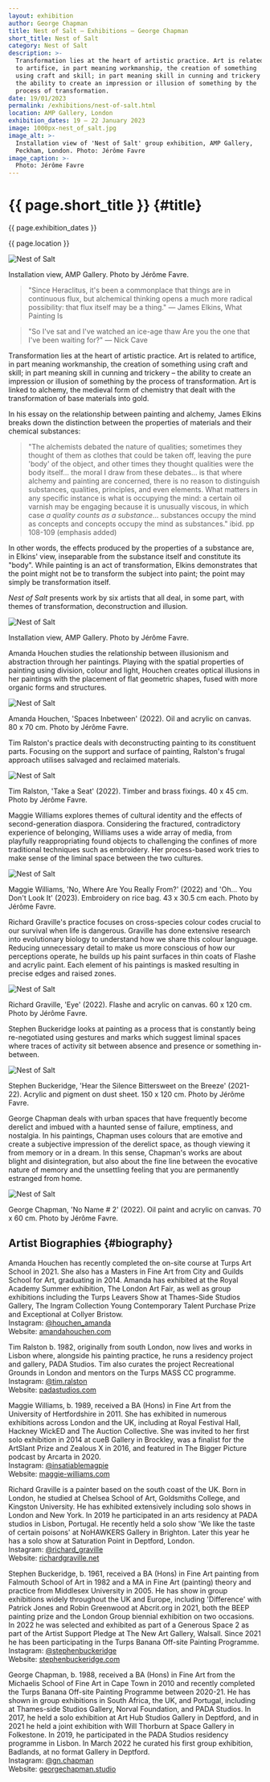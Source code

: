 ```yaml
---
layout: exhibition
author: George Chapman
title: Nest of Salt — Exhibitions — George Chapman
short_title: Nest of Salt
category: Nest of Salt
description: >-
  Transformation lies at the heart of artistic practice. Art is related
  to artifice, in part meaning workmanship, the creation of something
  using craft and skill; in part meaning skill in cunning and trickery -
  the ability to create an impression or illusion of something by the
  process of transformation.
date: 19/01/2023
permalink: /exhibitions/nest-of-salt.html
location: AMP Gallery, London
exhibition_dates: 19 — 22 January 2023
image: 1000px-nest_of_salt.jpg
image_alt: >-
  Installation view of 'Nest of Salt' group exhibition, AMP Gallery,
  Peckham, London. Photo: Jérôme Favre
image_caption: >-
  Photo: Jérôme Favre
---
```


# {{ page.short_title }} {#title}
{{ page.exhibition_dates }}

{{ page.location }}

![Nest of Salt](/assets/img/nest-of-salt-6.jpg)

Installation view, AMP Gallery. Photo by Jérôme Favre.

> "Since Heraclitus, it's been a commonplace that things are in
  continuous flux, but alchemical thinking opens a much more radical
  possibility: that flux itself may be a thing."
> — James Elkins, What Painting Is

> "So I've sat and I've watched an ice-age thaw
Are you the one that I've been waiting for?"
> — Nick Cave

Transformation lies at the heart of artistic practice. Art is related to
artifice, in part meaning workmanship, the creation of something using
craft and skill; in part meaning skill in cunning and trickery – the
ability to create an impression or illusion of something by the process
of transformation. Art is linked to alchemy, the medieval form of
chemistry that dealt with the transformation of base materials into
gold.

In his essay on the relationship between painting and alchemy, James
Elkins breaks down the distinction between the properties of materials
and their chemical substances:

> "The alchemists debated the nature of qualities; sometimes they
  thought of them as clothes that could be taken off, leaving the pure
  'body' of the object, and other times they thought qualities were the
  body itself... the moral I draw from these debates... is that where
  alchemy and painting are concerned, there is no reason to distinguish
  substances, qualities, principles, and even elements. What matters in
  any specific instance is what is occupying the mind: a certain oil
  varnish may be engaging because it is unusually viscous, in which case
  _a quality counts as a substance_... substances occupy the mind as
  concepts and concepts occupy the mind as substances."
> ibid. pp 108-109 (emphasis added)

In other words, the effects produced by the properties of a substance
are, in Elkins' view, inseparable from the substance itself and
constitute its "body". While painting is an act of transformation,
Elkins demonstrates that the point might not be to transform the subject
into paint; the point may simply be transformation itself.

_Nest of Salt_ presents work by six artists that all deal, in some part,
with themes of transformation, deconstruction and illusion.

![Nest of Salt](/assets/img/nest-of-salt-7.jpg)

Installation view, AMP Gallery. Photo by Jérôme Favre.

Amanda Houchen studies the relationship between illusionism and
abstraction through her paintings. Playing with the spatial properties
of painting using division, colour and light, Houchen creates optical
illusions in her paintings with the placement of flat geometric shapes,
fused with more organic forms and structures.

![Nest of Salt](/assets/img/nest-of-salt-3.jpg)

Amanda Houchen, 'Spaces Inbetween' (2022). Oil and acrylic on canvas. 80 x 70 cm. Photo by Jérôme Favre.

Tim Ralston's practice deals with deconstructing painting to its
constituent parts. Focusing on the support and surface of painting,
Ralston's frugal approach utilises salvaged and reclaimed materials.

![Nest of Salt](/assets/img/nest-of-salt-10.jpg)

Tim Ralston, 'Take a Seat' (2022). Timber and brass fixings. 40 x 45 cm. Photo by Jérôme Favre.

Maggie Williams explores themes of cultural identity and the effects of
second-generation diaspora. Considering the fractured, contradictory
experience of belonging, Williams uses a wide array of media, from
playfully reappropriating found objects to challenging the confines of
more traditional techniques such as embroidery. Her process-based work
tries to make sense of the liminal space between the two cultures.

![Nest of Salt](/assets/img/nest-of-salt-2.jpg)

Maggie Williams, 'No, Where Are You Really From?' (2022) and 'Oh... You Don't Look It' (2023). Embroidery on rice bag. 43 x 30.5 cm each. Photo by Jérôme Favre.

Richard Graville's practice focuses on cross-species colour codes
crucial to our survival when life is dangerous. Graville has done
extensive research into evolutionary biology to understand how we share
this colour language. Reducing unnecessary detail to make us more
conscious of how our perceptions operate, he builds up his paint
surfaces in thin coats of Flashe and acrylic paint. Each element of his
paintings is masked resulting in precise edges and raised zones.

![Nest of Salt](/assets/img/nest-of-salt-4.jpg)

Richard Graville, 'Eye' (2022). Flashe and acrylic on canvas. 60 x 120 cm. Photo by Jérôme Favre.

Stephen Buckeridge looks at painting as a process that is constantly
being re-negotiated using gestures and marks which suggest liminal
spaces where traces of activity sit between absence and presence or
something in-between.

![Nest of Salt](/assets/img/nest-of-salt-8.jpg)

Stephen Buckeridge, 'Hear the Silence Bittersweet on the Breeze' (2021-22). Acrylic and
pigment on dust sheet. 150 x 120 cm. Photo by Jérôme Favre.

George Chapman deals with urban spaces that have frequently become
derelict and imbued with a haunted sense of failure, emptiness, and
nostalgia. In his paintings, Chapman uses colours that are emotive and
create a subjective impression of the derelict space, as though viewing
it from memory or in a dream. In this sense, Chapman's works are about
blight and disintegration, but also about the fine line between the
evocative nature of memory and the unsettling feeling that you are
permanently estranged from home.

![Nest of Salt](/assets/img/nest-of-salt-1.jpg)

George Chapman, 'No Name # 2' (2022). Oil paint and acrylic on canvas. 70 x 60 cm. Photo by Jérôme Favre.

## Artist Biographies {#biography}

Amanda Houchen has recently completed the on-site course at Turps Art
School in 2021. She also has a Masters in Fine Art from City and Guilds
School for Art, graduating in 2014. Amanda has exhibited at the Royal
Academy Summer exhibition, The London Art Fair, as well as group
exhibitions including the Turps Leavers Show at Thames-Side Studios
Gallery, The Ingram Collection Young Contemporary Talent Purchase Prize
and Exceptional at Collyer Bristow.  
Instagram: <a href="https://www.instagram.com/houchen_amanda" target="_blank">@houchen_amanda</a>  
Website: <a href="https://www.amandahouchen.com" target="_blank">amandahouchen.com</a>

Tim Ralston b. 1982, originally from south London, now lives and works
in Lisbon where, alongside his painting practice, he runs a residency
project and gallery, PADA Studios. Tim also curates the project
Recreational Grounds in London and mentors on the Turps MASS CC
programme.  
Instagram: <a href="https://www.instagram.com/tim.ralston" target="_blank">@tim.ralston</a>  
Website: <a href="https://www.padastudios.com" target="_blank">padastudios.com</a>

Maggie Williams, b. 1989, received a BA (Hons) in Fine Art from the
University of Hertfordshire in 2011. She has exhibited in numerous
exhibitions across London and the UK, including at Royal Festival Hall,
Hackney WickED and The Auction Collective. She was invited to her first
solo exhibition in 2014 at cueB Gallery in Brockley, was a finalist for
the ArtSlant Prize and Zealous X in 2016, and featured in The Bigger
Picture podcast by Arcarta in 2020.  
Instagram: <a href="https://www.instagram.com/insatiablemagpie" target="_blank">@insatiablemagpie</a>  
Website: <a href="https://www.maggie-williams.com" target="_blank">maggie-williams.com</a>

Richard Graville is a painter based on the south coast of the UK. Born
in London, he studied at Chelsea School of Art, Goldsmiths College, and
Kingston University. He has exhibited extensively including solo shows
in London and New York. In 2019 he participated in an arts residency at
PADA studios in Lisbon, Portugal. He recently held a solo show 'We like
the taste of certain poisons' at NoHAWKERS Gallery in Brighton. Later
this year he has a solo show at Saturation Point in Deptford, London.  
Instagram: <a href="https://www.instagram.com/richard_graville" target="_blank">@richard_graville</a>  
Website: <a href="https://www.richardgraville.net" target="_blank">richardgraville.net</a>

Stephen Buckeridge, b. 1961, received a BA (Hons) in Fine Art painting
from Falmouth School of Art in 1982 and a MA in Fine Art (painting)
theory and practice from Middlesex University in 2005. He has show in
group exhibitions widely throughout the UK and Europe, including
'Difference' with Patrick Jones and Robin Greenwood at Abcrit.org in
2021,  both the BEEP painting prize and the London Group biennial
exhibition on two occasions. In 2022 he was selected and exhibited as
part of a Generous Space 2 as part of the Artist Support Pledge at The
New Art Gallery, Walsall. Since 2021 he has been participating in the
Turps Banana Off-site Painting Programme.  
Instagram: <a href="https://www.instagram.com/stephenbuckeridge" target="_blank">@stephenbuckeridge</a>  
Website: <a href="https://www.stephenbuckeridge.com" target="_blank">stephenbuckeridge.com</a>

George Chapman, b. 1988, received a BA (Hons) in Fine Art from the
Michaelis School of Fine Art in Cape Town in 2010 and recently completed
the Turps Banana Off-site Painting Programme between 2020-21. He has
shown in group exhibitions in South Africa, the UK, and Portugal,
including at Thames-side Studios Gallery, Norval Foundation, and PADA
Studios. In 2017, he held a solo exhibition at Art Hub Studios Gallery
in Deptford, and in 2021 he held a joint exhibition with Will Thorburn
at Space Gallery in Folkestone. In 2019, he participated in the PADA
Studios residency programme in Lisbon. In March 2022 he curated his
first group exhibition, Badlands, at no format Gallery in Deptford.  
Instagram: <a href="https://www.instagram.com/houchen_amanda" target="_blank">@gn.chapman</a>  
Website: <a href="https://georgechapman.studio" target="_blank">georgechapman.studio</a>
